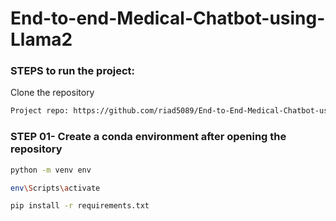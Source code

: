 # End-to-end-Medical-Chatbot-using-Llama2

### STEPS to run the project:

Clone the repository

```bash
Project repo: https://github.com/riad5089/End-to-End-Medical-Chatbot-using-Llama2.git
```

### STEP 01- Create a conda environment after opening the repository

```bash
python -m venv env
```

```bash
env\Scripts\activate
```

```bash
pip install -r requirements.txt
```
